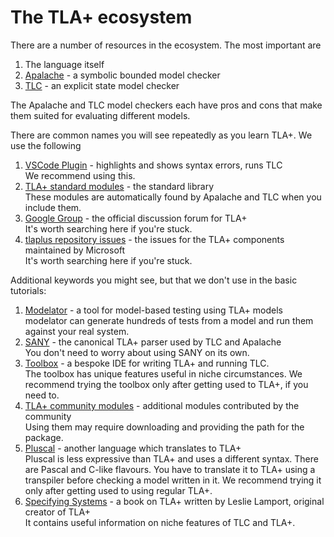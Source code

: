 # The TLA+ ecosystem

There are a number of resources in the ecosystem. The most important are

1. The language itself
2. [Apalache](https://github.com/informalsystems/apalache) - a symbolic bounded model checker
3. [TLC](https://github.com/tlaplus/tlaplus) - an explicit state model checker

The Apalache and TLC model checkers each have pros and cons that make them suited for evaluating different models.

There are common names you will see repeatedly as you learn TLA+. We use the following

1. [VSCode Plugin](https://marketplace.visualstudio.com/items?itemName=alygin.vscode-tlaplus) - highlights and shows syntax errors, runs TLC\
We recommend using this.
2. [TLA+ standard modules](https://github.com/tlaplus/tlaplus/tree/master/tlatools/org.lamport.tlatools/src/tla2sany/StandardModules) - the standard library\
These modules are automatically found by Apalache and TLC when you include them.
3. [Google Group](https://groups.google.com/g/tlaplus) - the official discussion forum for TLA+\
It's worth searching here if you're stuck.
4. [tlaplus repository issues](https://github.com/tlaplus/tlaplus/issues) - the issues for the TLA+ components maintained by Microsoft\
It's worth searching here if you're stuck.

Additional keywords you might see, but that we don't use in the basic tutorials:

1. [Modelator](https://modelator.informal.systems/) - a tool for model-based testing using TLA+ models\
modelator can generate hundreds of tests from a model and run them against your real system.
2. [SANY](https://github.com/tlaplus/tlaplus) - the canonical TLA+ parser used by TLC and Apalache\
You don't need to worry about using SANY on its own.
3. [Toolbox](https://github.com/tlaplus/tlaplus) - a bespoke IDE for writing TLA+ and running TLC.\
The toolbox has unique features useful in niche circumstances. We recommend trying the toolbox only after getting used to TLA+, if you need to.
4. [TLA+ community modules](https://github.com/tlaplus/CommunityModules) - additional modules contributed by the community\
Using them may require downloading and providing the path for the package.
5. [Pluscal](https://learntla.com/pluscal/a-simple-spec/) - another language which translates to TLA+\
Pluscal is less expressive than TLA+ and uses a different syntax. There are Pascal and C-like flavours. You have to translate it to TLA+ using a transpiler before checking a model written in it. We recommend trying it only after getting used to using regular TLA+.
6. [Specifying Systems](https://lamport.azurewebsites.net/tla/book-02-08-08.pdf) - a book on TLA+ written by Leslie Lamport, original creator of TLA+\
It contains useful information on niche features of TLC and TLA+.